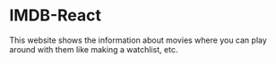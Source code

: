 # IMDB-React
This website shows the information about movies where you can play around with them like making a watchlist, etc.

